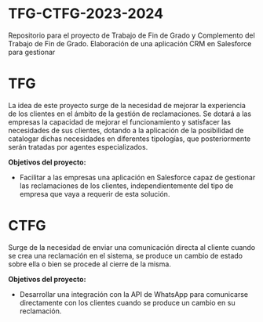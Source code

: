 # TFG-CTFG-2023-2024
Repositorio para el proyecto de Trabajo de Fin de Grado y Complemento del Trabajo de Fin de Grado.
Elaboración de una aplicación CRM en Salesforce para gestionar 

# TFG
La idea de este proyecto surge de la necesidad de mejorar la experiencia de los clientes en el ámbito de la gestión de reclamaciones. Se dotará a las empresas la capacidad de mejorar el funcionamiento y satisfacer las necesidades de sus clientes, dotando a la aplicación de la posibilidad de catalogar dichas necesidades en diferentes tipologías, que posteriormente serán tratadas por agentes especializados.

**Objetivos del proyecto:**
* Facilitar a las empresas una aplicación en Salesforce capaz de gestionar las reclamaciones de los clientes, independientemente del tipo de empresa que vaya a requerir de esta solución.

# CTFG
Surge de la necesidad de enviar una comunicación directa al cliente cuando se crea una reclamación en el sistema, se produce un cambio de estado sobre ella o bien se procede al cierre de la misma.

**Objetivos del proyecto:**
* Desarrollar una integración con la API de WhatsApp para comunicarse directamente con los clientes cuando se produce un cambio en su reclamación.
